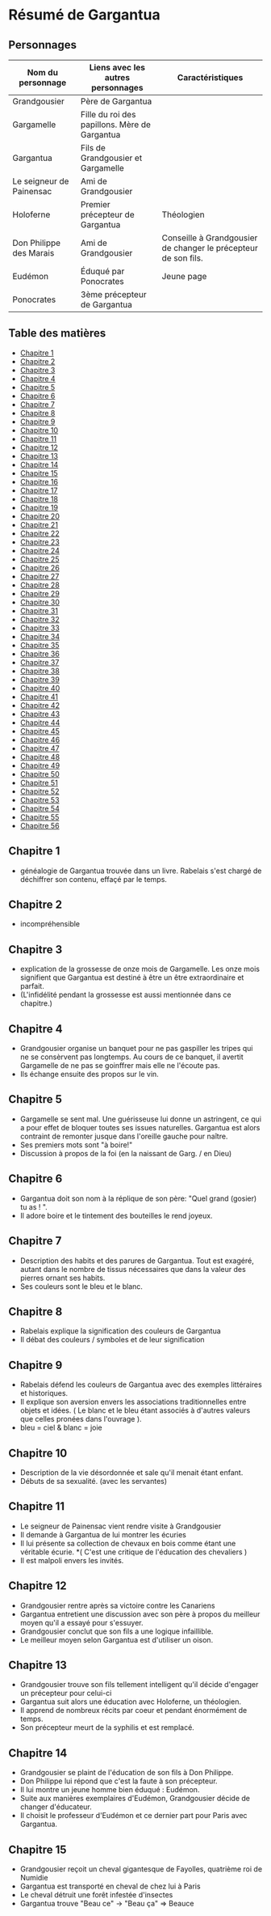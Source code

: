 # Résumé de Gargantua

## Personnages

Nom du personnage | Liens avec les autres personnages |Caractéristiques
------------------|-----------------------------------|---------------
Grandgousier | Père de Gargantua |
Gargamelle | Fille du roi des papillons. Mère de Gargantua |
Gargantua | Fils de Grandgousier et Gargamelle |
Le seigneur de Painensac | Ami de Grandgousier |
Holoferne | Premier précepteur de Gargantua | Théologien
Don Philippe des Marais | Ami de Grandgousier | Conseille à Grandgousier de changer le précepteur de son fils.
Eudémon | Éduqué par Ponocrates | Jeune page
Ponocrates | 3ème précepteur de Gargantua | 



## Table des matières
* [Chapitre 1](#chapitre-1)
* [Chapitre 2](#chapitre-2)
* [Chapitre 3](#chapitre-3)
* [Chapitre 4](#chapitre-4)
* [Chapitre 5](#chapitre-5)
* [Chapitre 6](#chapitre-6)
* [Chapitre 7](#chapitre-7)
* [Chapitre 8](#chapitre-8)
* [Chapitre 9](#chapitre-9)
* [Chapitre 10](#chapitre-10)
* [Chapitre 11](#chapitre-11)
* [Chapitre 12](#chapitre-12)
* [Chapitre 13](#chapitre-13)
* [Chapitre 14](#chapitre-14)
* [Chapitre 15](#chapitre-15)
* [Chapitre 16](#chapitre-16)
* [Chapitre 17](#chapitre-17)
* [Chapitre 18](#chapitre-18)
* [Chapitre 19](#chapitre-19)
* [Chapitre 20](#chapitre-20)
* [Chapitre 21](#chapitre-21)
* [Chapitre 22](#chapitre-22)
* [Chapitre 23](#chapitre-23)
* [Chapitre 24](#chapitre-24)
* [Chapitre 25](#chapitre-25)
* [Chapitre 26](#chapitre-26)
* [Chapitre 27](#chapitre-27)
* [Chapitre 28](#chapitre-28)
* [Chapitre 29](#chapitre-29)
* [Chapitre 30](#chapitre-30)
* [Chapitre 31](#chapitre-31)
* [Chapitre 32](#chapitre-32)
* [Chapitre 33](#chapitre-33)
* [Chapitre 34](#chapitre-34)
* [Chapitre 35](#chapitre-35)
* [Chapitre 36](#chapitre-36)
* [Chapitre 37](#chapitre-37)
* [Chapitre 38](#chapitre-38)
* [Chapitre 39](#chapitre-39)
* [Chapitre 40](#chapitre-40)
* [Chapitre 41](#chapitre-41)
* [Chapitre 42](#chapitre-42)
* [Chapitre 43](#chapitre-43)
* [Chapitre 44](#chapitre-44)
* [Chapitre 45](#chapitre-45)
* [Chapitre 46](#chapitre-46)
* [Chapitre 47](#chapitre-47)
* [Chapitre 48](#chapitre-48)
* [Chapitre 49](#chapitre-49)
* [Chapitre 50](#chapitre-50)
* [Chapitre 51](#chapitre-51)
* [Chapitre 52](#chapitre-52)
* [Chapitre 53](#chapitre-53)
* [Chapitre 54](#chapitre-54)
* [Chapitre 55](#chapitre-55)
* [Chapitre 56](#chapitre-56)


## Chapitre 1

* généalogie de Gargantua trouvée dans un livre. Rabelais s'est chargé de déchiffrer son contenu, effaçé par le temps. 


## Chapitre 2

* incompréhensible


## Chapitre 3

* explication de la grossesse de onze mois de Gargamelle. Les onze mois signifient que Gargantua est destiné à être un être extraordinaire et parfait. 
* (L'infidélité pendant la grossesse est aussi mentionnée dans ce chapitre.)
 

## Chapitre 4

* Grandgousier organise un banquet pour ne pas gaspiller les tripes qui ne se consèrvent pas longtemps. Au cours de ce banquet, il avertit Gargamelle de ne pas se goinffrer mais elle ne l'écoute pas. 
* Ils échange ensuite des propos sur le vin.


## Chapitre 5

* Gargamelle se sent mal. Une guérisseuse lui donne un astringent, ce qui a pour effet de bloquer toutes ses issues naturelles. Gargantua est alors contraint de remonter jusque dans l'oreille gauche pour naître.
* Ses premiers mots sont "à boire!"
* Discussion à propos de la foi (en la naissant de Garg. / en Dieu)


## Chapitre 6

* Gargantua doit son nom à la réplique de son père: "Quel grand (gosier) tu as ! ".
* Il adore boire et le tintement des bouteilles le rend joyeux.


## Chapitre 7

* Description des habits et des parures de Gargantua. Tout est exagéré, autant dans le nombre de tissus nécessaires que dans la valeur des pierres ornant ses habits.
* Ses couleurs sont le bleu et le blanc.


## Chapitre 8

* Rabelais explique la signification des couleurs de Gargantua
* Il débat des couleurs / symboles et de leur signification

## Chapitre 9

* Rabelais défend les couleurs de Gargantua avec des exemples littéraires et historiques.
* Il explique son aversion envers les associations traditionnelles entre objets et idées. ( Le blanc et le bleu étant associés à d'autres valeurs que celles pronées dans l'ouvrage ).
* bleu = ciel & blanc = joie

## Chapitre 10

* Description de la vie désordonnée et sale qu'il menait étant enfant. 
* Débuts de sa sexualité. (avec les servantes)

## Chapitre 11

* Le seigneur de Painensac vient rendre visite à Grandgousier
* Il demande à Gargantua de lui montrer les écuries
* Il lui présente sa collection de chevaux en bois comme étant une véritable écurie. 
*( C'est une critique de l'éducation des chevaliers )
* Il est malpoli envers les invités.

## Chapitre 12

* Grandgousier rentre après sa victoire contre les Canariens
* Gargantua entretient une discussion avec son père à propos du meilleur moyen qu'il a essayé pour s'essuyer.
* Grandgousier conclut que son fils a une logique infaillible.
* Le meilleur moyen selon Gargantua est d'utiliser un oison.

## Chapitre 13

* Grandgousier trouve son fils tellement intelligent qu'il décide d'engager un précepteur pour celui-ci 
* Gargantua suit alors une éducation avec Holoferne, un théologien.
* Il apprend de nombreux récits par coeur et pendant énormément de temps.
* Son précepteur meurt de la syphilis et est remplacé.


## Chapitre 14 

* Grandgousier se plaint de l'éducation de son fils à Don Philippe.
* Don Philippe lui répond que c'est la faute à son précepteur.
* Il lui montre un jeune homme bien éduqué : Eudémon.
* Suite aux manières exemplaires d'Eudémon, Grandgousier décide de changer d'éducateur.
* Il choisit le professeur d'Eudémon et ce dernier part pour Paris avec Gargantua.


## Chapitre 15

* Grandgousier reçoit un cheval gigantesque de Fayolles, quatrième roi de Numidie
* Gargantua est transporté en cheval de chez lui à Paris
* Le cheval détruit une forêt infestée d'insectes
* Gargantua trouve "Beau ce" -> "Beau ça" => Beauce